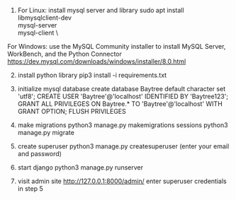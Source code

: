 1) For Linux: install mysql server and library
sudo apt install \
  libmysqlclient-dev \
  mysql-server \
  mysql-client \

  For Windows: use the MySQL Community installer to install MySQL Server, WorkBench, and the Python Connector
  https://dev.mysql.com/downloads/windows/installer/8.0.html
  
2) install python library
pip3 install -i requirements.txt

3) initialize mysql database
create database Baytree default character set 'utf8';
CREATE USER 'Baytree'@'localhost' IDENTIFIED BY 'Baytree123';
GRANT ALL PRIVILEGES ON Baytree.* TO 'Baytree'@'localhost' WITH GRANT OPTION;
FLUSH PRIVILEGES

4) make migrations
python3 manage.py makemigrations sessions
python3 manage.py migrate

5) create superuser
python3 manage.py createsuperuser
    (enter your email and password)
    
6) start django
python3 manage.py runserver

7) visit admin site
http://127.0.0.1:8000/admin/ 
enter superuser credentials in step 5

